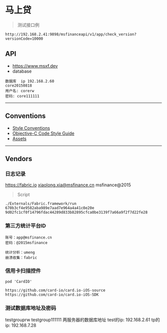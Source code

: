 # 马上贷

> 测试接口例

```
http://192.168.2.41:9898/msfinanceapi/v1/app/check_version?versionCode=10000
```

## API

- https://www.msxf.dev 
- database

```
数据库  ip 192.168.2.60  
core20150818
用户名: corerw
密码: core111111
```


---

## Conventions

- [Style Conventions](./Documentation/style-conventions.md)
- [Objective-C Code Style Guide](./Documentation/objective-c-style-guide.md)
- [Assets](./Documentation/assets.md)

---

## Vendors

### 日志记录

https://fabric.io
xiaolong.xia@msfinance.cn
msfinance@2015

> Script

    ./Externals/Fabric.framework/run 670b3cf4e9582aba989e7aad7e964a4a41c0e20e 9d02fc1cf0f14796fdac44289d833b82895cfca0be3139f7a66a9f2f7d22fe28

### 第三方统计平台ID

```
账号：app@msfinance.cn
密码：@2015msfinance

统计分析：umeng
崩溃收集：fabric
```

### 信用卡扫描控件

```
pod 'CardIO'

https://github.com/card-io/card.io-iOS-source
https://github.com/card-io/card.io-iOS-SDK
```

### 测试数据库地址及密码

testgrouprw
testgroup111111
两服务器的数据库地址
test的ip: 192.168.2.61
tp的ip: 192.168.7.28

